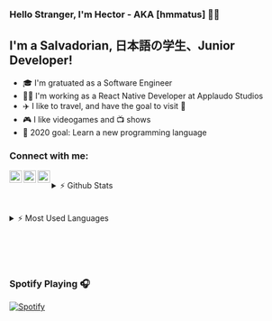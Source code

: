 ### Hello Stranger, I'm Hector - AKA [hmmatus] 🙋‍♂️

## I'm a Salvadorian, 日本語の学生、Junior Developer!

- 🎓 I'm gratuated as a Software Engineer
- 🧑‍💼 I'm working as a React Native Developer at Applaudo Studios
- ✈️ I like to travel, and have the goal to visit 🗾
- 🎮 I like videogames and 📺 shows
- 🥅 2020 goal: Learn a new programming language

### Connect with me:

[<img align="left" alt="hmmatus" width="22px" src="https://cdn.jsdelivr.net/npm/simple-icons@3.12.0/icons/twitter.svg"/>][twitter]
[<img align="left" alt="hmmatus" width="22px" src="https://cdn.jsdelivr.net/npm/simple-icons@3.12.0/icons/linkedin.svg"/>][linkedin]
[<img align="left" alt="hmmatus" width="22px" src="https://cdn.jsdelivr.net/npm/simple-icons@3.12.0/icons/instagram.svg"/>][instagram]

<br/>

<details>
  <summary>⚡ Github Stats</summary>
  <img align="left" alt="hmmatus" src="https://github-readme-stats.hmmatus.vercel.app/api?username=hmmatus&show_icons=true&hide_border=true"/>
</details>

<br/>
<br/>

<details>
  <summary>⚡ Most Used Languages</summary>
  <img align="left" alt="hmmatus" src="https://github-readme-stats.hmmatus.vercel.app/api/top-langs/?username=hmmatus"/>
</details>

<br/>
<br/>

<!--START_SECTION:activity-->

<br/>
<br/>

### Spotify Playing 🎧
[![Spotify](https://spotify-now-playing-opal-sigma.vercel.app/api/spotify)](https://open.spotify.com/user/5vnz7rsrz3whf8upztwnjsxo7)


[twitter]: https://twitter.com/HManrique_Matus
[instagram]: https://www.instagram.com/hm_matus/
[linkedin]: https://www.linkedin.com/in/manrique-matus-3478a1175/